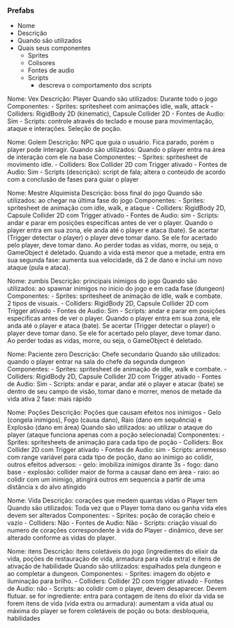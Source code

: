 ### Prefabs
- Nome
- Descrição
- Quando são utilizados
- Quais seus componentes
    - Sprites
    - Colisores
    - Fontes de audio
    - Scripts
        - descreva o comportamento dos scripts

Nome: Vex
Descrição: Player
Quando são utilizados: Durante todo o jogo
Componentes:
	- Sprites: spritesheet com animações idle, walk, attack
	- Colliders: RigidBody 2D (kinematic), Capsule Collider 2D
	- Fontes de Audio: Sim
	- Scripts: controle através do teclado e mouse para movimentação, ataque e interações. Seleção de poção.

Nome: Golem
Descrição: NPC que guia o usuário. Fica parado, porém o player pode interagir.
Quando são utilizados: Quando o player entra na área de interação com ele na base
Componentes:
	- Sprites: spritesheet de movimento idle.
	- Colliders: Box Collider 2D com Trigger ativado
	- Fontes de Audio: Sim
	- Scripts (descrição): script de fala; altera o conteúdo de acordo com a conclusão de fases para guiar o player

Nome: Mestre Alquimista
Descrição: boss final do jogo
Quando são utilizados: ao chegar na última fase do jogo
Componentes:
	- Sprites: spritesheet de animação com idle, walk, e ataque
	- Colliders: RigidBody 2D, Capsule Collider 2D com Trigger ativado
	- Fontes de Audio: sim
	- Scripts: andar e parar em posições especificas antes de ver o player. Quando o player entra em sua zona, ele anda até o player e ataca (bate). Se acertar (Trigger detectar o player) o player deve tomar dano. Se ele for acertado pelo player, deve tomar dano. Ao perder todas as vidas, morre, ou seja, o GameObject é deletado. Quando a vida está menor que a metade, entra em sua segunda fase: aumenta sua velocidade, dá 2 de dano e inclui um novo ataque (pula e ataca).

Nome: zumbis
Descrição: principais inimigos do jogo
Quando são utilizados: ao spawnar inimigos no inicio do jogo e em cada fase (dungeon)
Componentes:
	- Sprites: spritesheet de animação de idle, walk e combate. 2 tipos de visuais.
	- Colliders: RigidBody 2D, Capsule Collider 2D com Trigger ativado
	- Fontes de Audio: Sim
	- Scripts: andar e parar em posições especificas antes de ver o player. Quando o player entra em sua zona, ele anda até o player e ataca (bate). Se acertar (Trigger detectar o player) o player deve tomar dano. Se ele for acertado pelo player, deve tomar dano. Ao perder todas as vidas, morre, ou seja, o GameObject é deletado.

Nome: Paciente zero
Descrição: Chefe secundario
Quando são utilizados: quando o player entrar na sala do chefe da segunda dungeon
Componentes:
	- Sprites: spritesheet de animação de idle, walk e combate.
	- Colliders: RigidBody 2D, Capsule Collider 2D com Trigger ativado
	- Fontes de Audio: Sim
    - Scripts: andar e parar, andar até o player e atacar (bate) se dentro de seu campo de visão, tomar dano e morrer, menos de metade da vida ativa 2 fase: mais rápido

Nome: Poções
Descrição: Poções que causam efeitos nos inimigos
	- Gelo (congela inimigos), Fogo (causa dano), Raio (dano em sequência) e Explosão (dano em área)
Quando são utilizados: ao utilizar o ataque do player (ataque funciona apenas com a poção selecionada)
Componentes:
	- Sprites: spritesheets de animação para cada tipo de poção
	- Colliders: Box Collider 2D com Trigger ativado
	- Fontes de Audio: sim
	- Scripts: arremesso com range variável para cada tipo de poção, dano ao inimigo ao colidir, outros efeitos adversos: 
		- gelo: imobiliza inimigos dirante 3s
		- fogo: dano base
		- explosão: collider maior de forma a causar dano em área
		- raio: ao colidir com um inimigo, atingirá outros em sequencia a partir de uma distância x do alvo atingido

Nome: Vida
Descrição: corações que medem quantas vidas o Player tem 
Quando são utilizados: Toda vez que o Player toma dano ou ganha vida eles devem ser alterados
Componentes:
	- Sprites: poção de coração cheio e vazio
	- Colliders: Não
	- Fontes de Audio: Não
	- Scripts: criação visual do numero de corações correspondente à vida do Player - dinâmico, deve ser alterado conforme as vidas do player.

Nome: itens
Descrição: itens coletáveis do jogo (ingredientes do elixir da vida, poções de restauração de vida, armadura para vida extra) e itens de ativação de habilidade
Quando são utilizados: espalhados pela dungeon e ao completar a dungeon.
Componentes:
	- Sprites: imagem do objeto e iluminação para brilho.
	- Colliders: Collider 2D com trigger ativado
	- Fontes de Audio: não
	- Scripts: ao colidir com o player, devem desaparecer. Devem flutuar.
        se for ingrediente: entra para contagem de itens do elixir da vida
        se forem itens de vida (vida extra ou armadura): aumentam a vida atual ou máxima do player
        se forem coletáveis de poção ou bota: desbloqueia, habilidades
